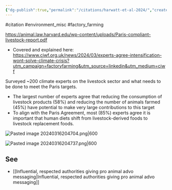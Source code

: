 ```yaml
---
{"dg-publish":true,"permalink":"/citations/harwatt-et-al-2024/","created":"2025-10-23T17:42:47.034+01:00","updated":"2025-10-23T18:06:08.971+01:00"}
---
```


#citation #environment_misc #factory_farming 

https://animal.law.harvard.edu/wp-content/uploads/Paris-compliant-livestock-report.pdf
- Covered and explained here: https://www.ciwf.org.uk/news/2024/03/experts-agree-intensification-wont-solve-climate-crisis?utm_campaign=factoryfarming&utm_source=linkedin&utm_medium=ciwf

Surveyed ~200 climate experts on the livestock sector and what needs to be done to meet the Paris targets.

- The largest number of experts agree that reducing the consumption of livestock products (58%) and reducing the number of animals farmed (45%) have potential to make very large contributions to this target
- To align with the Paris Agreement, most (85%) experts agree it is important that human diets shift from livestock-derived foods to livestock replacement foods. 

![Pasted image 20240316204704.png|600](/img/user/Citations/Pasted%20image%2020240316204704.png)

![Pasted image 20240316204737.png|600](/img/user/Citations/Pasted%20image%2020240316204737.png)


## See
- [[Influential, respected authorities giving pro animal advo messaging\|Influential, respected authorities giving pro animal advo messaging]]